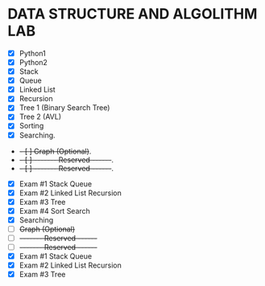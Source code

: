 # DATA STRUCTURE AND ALGOLITHM LAB
- [x] Python1
- [x] Python2
- [x] Stack
- [x] Queue
- [x] Linked List
- [x] Recursion
- [X] Tree 1 (Binary Search Tree)
- [x] Tree 2 (AVL)
- [x] Sorting
- [x] Searching.
- ~~- [ ] Graph (Optional)~~.
- ~~- [ ] ------- Reserved ------~~.
- ~~- [ ] ------- Reserved ------~~.
- [X] Exam #1 Stack Queue
- [x] Exam #2 Linked List Recursion
- [x] Exam #3 Tree
- [x] Exam #4 Sort Search
- [x] Searching
- [ ] ~~Graph (Optional)~~
- [ ] ~~------- Reserved ------~~
- [ ] ~~------- Reserved ------~~
- [X] Exam #1 Stack Queue
- [x] Exam #2 Linked List Recursion
- [x] Exam #3 Tree
